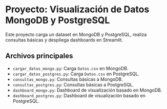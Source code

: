 # Proyecto: Visualización de Datos MongoDB y PostgreSQL

Este proyecto carga un dataset en MongoDB y PostgreSQL, realiza consultas básicas y despliega dashboards en Streamlit.

## Archivos principales

- `cargar_datos_mongo.py`: Carga `Datos.csv` en MongoDB.
- `cargar_datos_postgres.py`: Carga `Datos.csv` en PostgreSQL.
- `consultas_mongo.py`: Consultas básicas a MongoDB.
- `consultas_postgres.py`: Consultas básicas a PostgreSQL.
- `dashboard_mongo.py`: Dashboard de visualización basado en MongoDB.
- `dashboard_postgres.py`: Dashboard de visualización basado en PostgreSQL.

